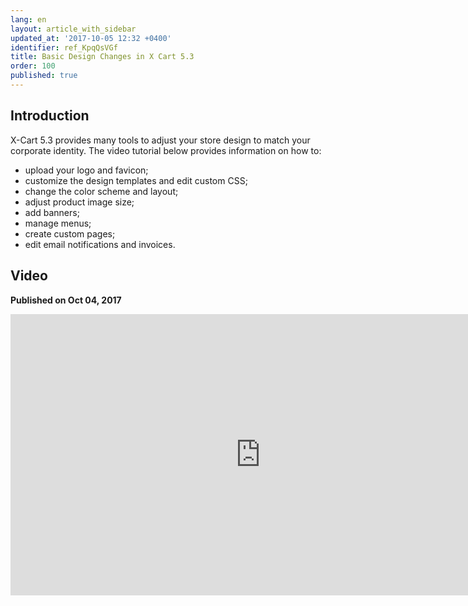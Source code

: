 ```yaml
---
lang: en
layout: article_with_sidebar
updated_at: '2017-10-05 12:32 +0400'
identifier: ref_KpqQsVGf
title: Basic Design Changes in X Cart 5.3
order: 100
published: true
---
```

## Introduction

X-Cart 5.3 provides many tools to adjust your store design to match your corporate identity.  The video tutorial below provides information on how to:
- upload your logo and favicon;
- customize the design templates and edit custom CSS;
- change the color scheme and layout;
- adjust product image size;
- add banners;
- manage menus;
- create custom pages;
- edit email notifications and invoices.

## Video
**Published on Oct 04, 2017**
<iframe class="youtube-player" type="text/html" style="width: 800px; height: 450px" src="http://www.youtube.com/embed/kRdWw3QCp7c" frameborder="0"></iframe>
